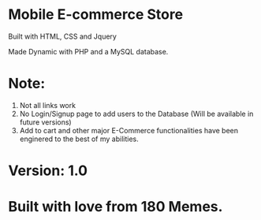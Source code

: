 # Mobile E-commerce Store

Built with HTML, CSS and Jquery

Made Dynamic with PHP and a MySQL database.

# Note:
1. Not all links work
2. No Login/Signup page to add users to the Database (Will be available in future versions)
3. Add to cart and other major E-Commerce functionalities have been enginered to the best of my abilities.

# Version: 1.0

# Built with love from 180 Memes.
